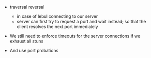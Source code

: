 
- traversal reversal
	- in case of lebul connecting to our server
	- server can first try to request a port and wait instead; so that the client resolves the next port immediately

- We still need to enforce timeouts for the server connections if we exhaust all stuns
- And use port probations

